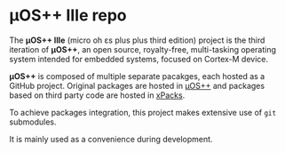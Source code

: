 # µOS++ IIIe repo

The **µOS++ IIIe** (micro oh ɛs plus plus third edition) project is the third iteration of **µOS++**, an open source, royalty-free, multi-tasking operating system intended for embedded systems, focused on Cortex-M device.

**µOS++** is composed of multiple separate pacakges, each hosted as a GitHub project. Original packages are hosted in [µOS++](https://github.com/micro-os-plus) and packages based on third party code are hosted in [xPacks](https://github.com/xpacks).

To achieve packages integration, this project makes extensive use of `git` submodules.

It is mainly used as a convenience during development.

